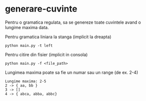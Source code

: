 # generare-cuvinte
Pentru o gramatica regulata, sa se genereze toate cuvintele avand o lungime maxima data.

Pentru gramatica liniara la stanga (implicit la dreapta)
```
python main.py -t left
```

Pentru citire din fisier (implicit in consola)
```
python main.py -f <file_path>
```

Lungimea maxima poate sa fie un numar sau un range (de ex. 2-4)
```
Lungime maxima: 2-5
2 -> { aa, bb }
3 -> []
4 -> { abca, abba, abbc}
```
